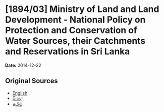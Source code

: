 # [1894/03] Ministry of Land and Land Development - National Policy on Protection and Conservation of Water Sources, their Catchments and Reservations in Sri Lanka

**Date:** 2014-12-22

## Original Sources

- [English](https://documents.gov.lk/view/extra-gazettes/2014/12/1894-03_E.pdf)
- [සිංහල](https://documents.gov.lk/view/extra-gazettes/2014/12/1894-03_S.pdf)
- [தமிழ்](https://documents.gov.lk/view/extra-gazettes/2014/12/1894-03_T.pdf)
